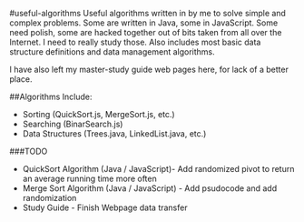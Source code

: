 #useful-algorithms
Useful algorithms written in by me to solve simple and complex problems. Some are written in Java, some in JavaScript. Some need polish, some are hacked together out of bits taken from all over the Internet. I need to really study those. Also includes most basic data structure definitions and data management algorithms.

I have also left my master-study guide web pages here, for lack of a better place.

##Algorithms Include:
  * Sorting (QuickSort.js, MergeSort.js, etc.)
  * Searching (BinarSearch.js)
  * Data Structures (Trees.java, LinkedList.java, etc.)

###TODO
  * QuickSort Algorithm (Java / JavaScript)- Add randomized pivot to return an average running time more often
  * Merge Sort Algorithm (Java / JavaScript) - Add psudocode and add randomization
  * Study Guide - Finish Webpage data transfer
